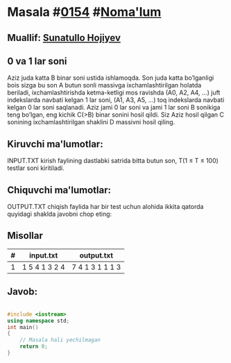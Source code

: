 
<h1>Masala #<a href="https://robocontest.uz/tasks/0154">0154</a> #<a href="https://robocontest.uz/tasks?category=1">Noma'lum</a></h1>
<h2> Muallif: <a href="https://robocontest.uz/profile/sunnat">Sunatullo Hojiyev</a></h2>
<h2>0 va 1 lar soni</h2>
<p>Aziz juda katta B binar soni ustida ishlamoqda. Son juda katta bo’lganligi bois sizga bu son A butun sonli massivga ixchamlashtirilgan holatda beriladi, ixchamlashtirishda ketma-ketligi mos ravishda (A0, A2, A4, …) juft indekslarda navbati kelgan 1 lar soni, (A1, A3, A5, …) toq indekslarda navbati kelgan 0 lar soni saqlanadi. Aziz jami 0 lar soni va jami 1 lar soni B sonikiga teng bo’lgan, eng kichik C(>B) binar sonini hosil qildi. Siz Aziz hosil qilgan C sonining ixchamlashtirilgan shaklini D massivni hosil qiling.</p>
<h2>Kiruvchi ma'lumotlar:</h2>
<p>INPUT.TXT kirish faylining dastlabki satrida bitta butun son, T(1 ≤ T ≤ 100) testlar soni kiritiladi.</p>
<h2>Chiquvchi ma'lumotlar:</h2>
<p>OUTPUT.TXT chiqish faylida har bir test uchun alohida ikkita qatorda quyidagi shaklda javobni chop eting:</p>
<h2>Misollar</h2>
<table>
    <thead>
        <tr>
            <th>#</th>
            <th>input.txt</th>
            <th>output.txt</th>
        </tr>
    </thead>
    <tbody>
            <tr>
                <td>1</td>
                <td>1
5
4 1 3 2 4</td>
                <td>7
4 1 3 1 1 1 3</td>
            </tr>
    </tbody>
    </table>
    
<h2>Javob:</h2>

######
```cpp
#include <iostream>
using namespace std;
int main()
{
    // Masala hali yechilmagan
    return 0;
}
```
